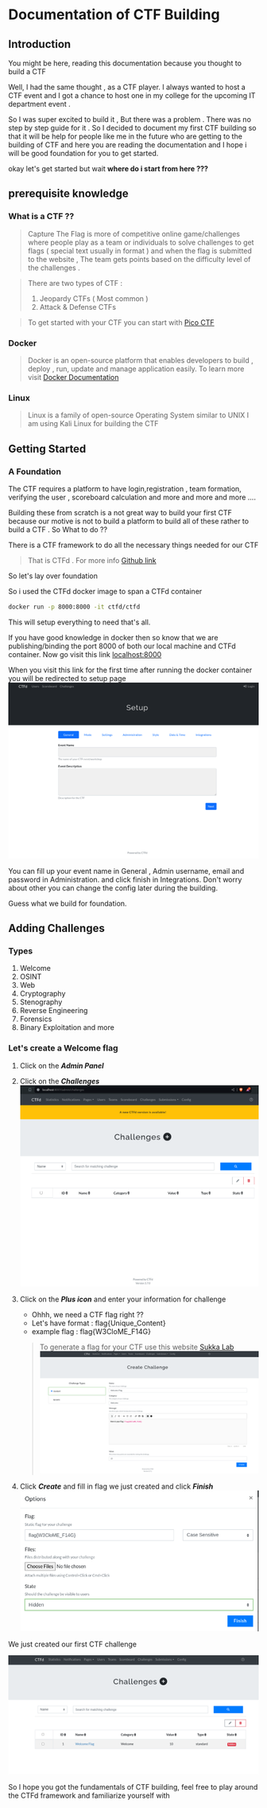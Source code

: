 # Documentation of CTF Building
##  Introduction 

You might be here, reading this documentation because you thought to build a CTF 

Well, I had the same thought , as a CTF player. I always wanted to host a CTF event and I got a chance to host one in my college for the upcoming IT department event .

So I was super excited to build it , But there was a problem . There was no step by step guide for it . So I decided to document my first CTF building so that it will be help for people like me in the future who are getting to the building of CTF and here you are reading the documentation and I hope i will be good foundation for you to get started.

okay let's get started but wait **where do i start from here ???**

## prerequisite knowledge

### What is a CTF ??
> Capture The Flag is more of competitive online game/challenges where people play as a team or individuals to solve challenges to get  flags ( special text usually in format ) and when the flag is submitted to the website , The team gets points based on the difficulty level of the challenges . 

>There are two types of CTF : 
>1. Jeopardy CTFs ( Most common )
>2. Attack & Defense CTFs

>To get started with your CTF you can start with [Pico CTF](https://picoctf.com/)

### Docker  
> Docker is an open-source platform that enables developers  to build  , deploy  , run, update  and manage application easily.
> To learn more visit [Docker Documentation](https://docs.docker.com/guides/docker-overview/)
> 
### Linux 
> Linux is a family of open-source Operating System similar to UNIX 
>  I am using Kali Linux for building the CTF 

##  Getting Started

### A Foundation 

The CTF requires a platform to have login,registration , team formation, verifying the user , scoreboard calculation and more and more and more ....

Building these from scratch is a not great way to build your first CTF  because our motive is not to build a platform to build all of these rather to build a CTF . So What to do ??

There is a CTF framework to do all the necessary things needed for our CTF
> That is CTFd .  For more info [Github link](https://github.com/CTFd/CTFd)

So let's lay over foundation

So i used the CTFd docker image to span a CTFd container 
```bash 
docker run -p 8000:8000 -it ctfd/ctfd
```

This will setup everything to need that's all.

If you have good knowledge in docker then so know that we are publishing/binding the port 8000 of both our local machine and CTFd container. Now go visit this link [localhost:8000 ](http://localhost:8000 ) 

When you visit this link for the first time after running the docker container you will be redirected to setup page 
![alt screenshot](imgs/screenshot1.png)

You can fill up your event name in General , Admin username, email and password in  Administration. and click finish in Integrations. Don't worry about other you can change the config later during the building.

Guess what we build for foundation.
## Adding Challenges 

### Types 

1. Welcome 
2. OSINT
3. Web
4. Cryptography 
5. Stenography
6. Reverse Engineering 
7. Forensics
8. Binary Exploitation and more 

### Let's  create a Welcome flag 

1. Click on the ***Admin Panel***
3. Click on the  ***Challenges***
	![alt screenshot](imgs/screenshot2.png)
1. Click on the ***Plus icon*** and enter your information for challenge
	 - Ohhh, we need a CTF flag right ??
	 - Let's have format : flag{Unique_Content}
	 - example flag : flag{W3CloME_F14G}
	 
	 > To generate a flag for your CTF use this website [Sukka Lab](https://lab.skk.moe/ctf-flag-generator)
		 ![alt screenshot](imgs/screenshot4.png)
	
4. Click ***Create*** and fill in flag we just created and click ***Finish*** 
	![alt screenshot](imgs/screenshot5.png)

We just created our first  CTF challenge 

![alt screenshot](imgs/screenshot6.png)

So I hope  you got the fundamentals of CTF building, feel free to play around the CTFd framework and familiarize yourself with